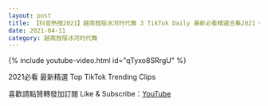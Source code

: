 ```yaml
---
layout: post
title: 【抖音熱搜2021】越南鼓版冰河时代舞 3 TikTok Daily 最新必看精選合集2021 04 11
date: 2021-04-11
category: 越南鼓版冰河时代舞
---
```


{% include youtube-video.html id="qTyxo8SRrgU" %}

2021必看 最新精選 Top TikTok Trending Clips

喜歡請點贊轉發加訂閱 Like & Subscribe：[YouTube](https://www.youtube.com/channel/UCAoR7VcanIPd04uEq_GIylA/videos)

